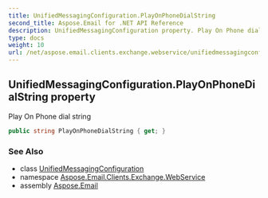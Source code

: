 ```yaml
---
title: UnifiedMessagingConfiguration.PlayOnPhoneDialString
second_title: Aspose.Email for .NET API Reference
description: UnifiedMessagingConfiguration property. Play On Phone dial string
type: docs
weight: 10
url: /net/aspose.email.clients.exchange.webservice/unifiedmessagingconfiguration/playonphonedialstring/
---
```

## UnifiedMessagingConfiguration.PlayOnPhoneDialString property

Play On Phone dial string

```csharp
public string PlayOnPhoneDialString { get; }
```

### See Also

* class [UnifiedMessagingConfiguration](../)
* namespace [Aspose.Email.Clients.Exchange.WebService](../../unifiedmessagingconfiguration/)
* assembly [Aspose.Email](../../../)


